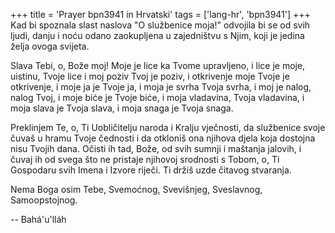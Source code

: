 +++
title = 'Prayer bpn3941 in Hrvatski'
tags = ['lang-hr', 'bpn3941']
+++
Kad bi spoznala slast naslova "O službenice moja!" odvojila bi se od svih ljudi, danju i noću odano zaokupljena u zajedništvu s Njim, koji je jedina želja ovoga svijeta.


Slava Tebi, o, Bože moj! Moje je lice ka Tvome upravljeno, i lice je moje, uistinu, Tvoje lice i moj poziv Tvoj je poziv, i otkrivenje moje Tvoje je otkrivenje, i moje ja je Tvoje ja, i moja je svrha Tvoja svrha, i moj je nalog, nalog Tvoj, i moje biće je Tvoje biće, i moja vladavina, Tvoja vladavina, i moja slava je Tvoja slava, i moja snaga je Tvoja snaga.

Preklinjem Te, o, Ti Uobličitelju naroda i Kralju vječnosti, da službenice svoje čuvaš u hramu Tvoje čednosti i da otkloniš ona njihova djela koja dostojna nisu Tvojih dana. Očisti ih tad, Bože, od svih sumnji i maštanja jalovih, i čuvaj ih od svega što ne pristaje njihovoj srodnosti s Tobom, o, Ti Gospodaru svih Imena i Izvore riječi. Ti držiš uzde čitavog stvaranja.

Nema Boga osim Tebe, Svemoćnog, Svevišnjeg, Sveslavnog, Samoopstojnog.

-- Bahá'u'lláh
